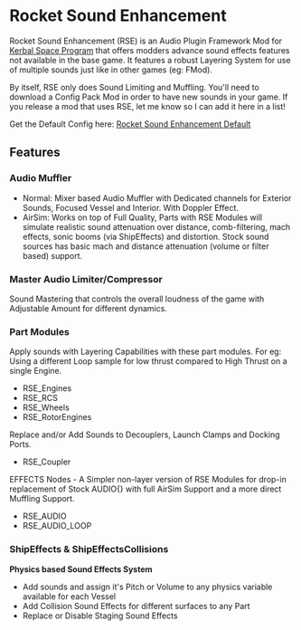 # Rocket Sound Enhancement
Rocket Sound Enhancement (RSE) is an Audio Plugin Framework Mod for [Kerbal Space Program](https://www.kerbalspaceprogram.com/) that offers modders advance sound effects features not available in the base game. 
It features a robust Layering System for use of multiple sounds just like in other games (eg: FMod). 

By itself, RSE only does Sound Limiting and Muffling. You'll need to download a Config Pack Mod in order to have new sounds in your game.
If you release a mod that uses RSE, let me know so I can add it here in a list!

Get the Default Config here:
[Rocket Sound Enhancement Default](https://github.com/ensou04/RocketSoundEnhancementDefault)


## Features
### Audio Muffler
- Normal: Mixer based Audio Muffler with Dedicated channels for Exterior Sounds, Focused Vessel and Interior. With Doppler Effect.
- AirSim: Works on top of Full Quality, Parts with RSE Modules will simulate realistic sound attenuation over distance, comb-filtering, mach effects, sonic booms (via ShipEffects) and distortion. Stock sound sources has basic mach and distance attenuation (volume or filter based) support.

### Master Audio Limiter/Compressor
Sound Mastering that controls the overall loudness of the game with Adjustable Amount for different dynamics.

### Part Modules
Apply sounds with Layering Capabilities with these part modules. 
For eg: Using a different Loop sample for low thrust compared to High Thrust on a single Engine.
- RSE_Engines
- RSE_RCS
- RSE_Wheels
- RSE_RotorEngines

Replace and/or Add Sounds to Decouplers, Launch Clamps and Docking Ports.
- RSE_Coupler

EFFECTS Nodes - A Simpler non-layer version of RSE Modules for drop-in replacement of Stock AUDIO{} with full AirSim Support and a more direct Muffling Support.
- RSE_AUDIO
- RSE_AUDIO_LOOP

### ShipEffects & ShipEffectsCollisions 
**Physics based Sound Effects System**
- Add sounds and assign it's Pitch or Volume to any physics variable available for each Vessel
- Add Collision Sound Effects for different surfaces to any Part
- Replace or Disable Staging Sound Effects
